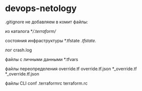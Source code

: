 # devops-netology
.gitignore 
не добавляем в комит файлы:

из каталога 			**/.terraform/*

состояния инфраструктуры 	*.tfstate
				*.tfstate.*

лог 				crash.log 

файлы с личными данными 	*.tfvars

файлы переопределения 		override.tf
				override.tf.json
				*_override.tf
				*_override.tf.json

файлы CLI conf			.terraformrc
				terraform.rc






